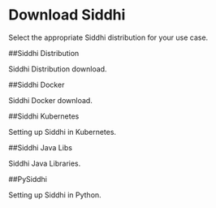 # Download Siddhi

<script src="../assets/js/redirect-download.js"></script>

Select the appropriate Siddhi distribution for your use case. 

##Siddhi Distribution 

Siddhi Distribution download.

##Siddhi Docker 

Siddhi Docker download.

##Siddhi Kubernetes 

Setting up Siddhi in Kubernetes.

##Siddhi Java Libs 

Siddhi Java Libraries. 

##PySiddhi

Setting up Siddhi in Python.



